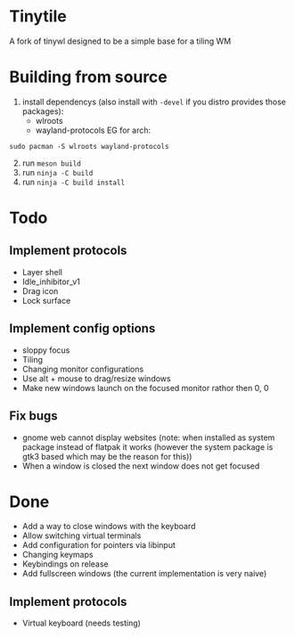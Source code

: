 # Tinytile
A fork of tinywl designed to be a simple base for a tiling WM

# Building from source
1. install dependencys (also install with `-devel` if you distro provides those packages):
	- wlroots
	- wayland-protocols
   EG for arch:
```
sudo pacman -S wlroots wayland-protocols
```
2. run `meson build`
3. run `ninja -C build`
4. run `ninja -C build install`

# Todo
## Implement protocols
 - Layer shell
 - Idle_inhibitor_v1
 - Drag icon
 - Lock surface
## Implement config options
 - sloppy focus
 - Tiling
 - Changing monitor configurations
 - Use alt + mouse to drag/resize windows
 - Make new windows launch on the focused monitor rathor then 0, 0
## Fix bugs
 - gnome web cannot display websites (note: when installed as system package instead of flatpak it works (however the system package is gtk3 based which may be the reason for this))
 - When a window is closed the next window does not get focused
# Done
 - Add a way to close windows with the keyboard
 - Allow switching virtual terminals
 - Add configuration for pointers via libinput
 - Changing keymaps
 - Keybindings on release
 - Add fullscreen windows (the current implementation is very naive)
## Implement protocols
 - Virtual keyboard (needs testing)
